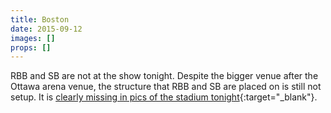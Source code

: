```yaml
---
title: Boston
date: 2015-09-12
images: []
props: []
---
```

RBB and SB are not at the show tonight. Despite the bigger venue after the Ottawa arena venue, the structure that RBB and SB are placed on is still not setup. It is [clearly missing in pics of the stadium tonight](https://pbs.twimg.com/media/COvHFGpU8AAQi0z.jpg){:target="_blank"}.
